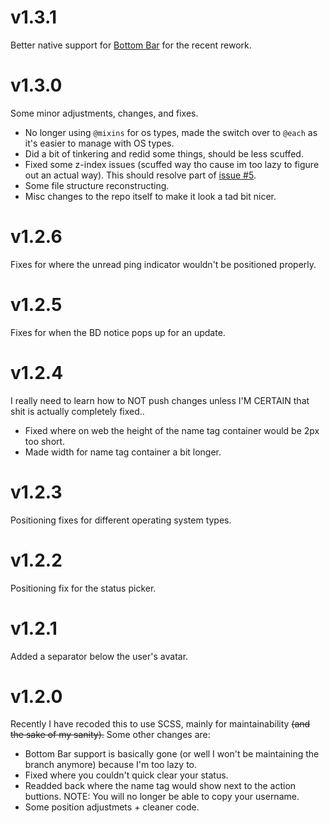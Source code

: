 # v1.3.1
Better native support for [Bottom Bar](https://github.com/Discord-Theme-Addons/bottom-bar) for the recent rework.

# v1.3.0
Some minor adjustments, changes, and fixes.
- No longer using `@mixins` for os types, made the switch over to `@each` as it's easier to manage with OS types.
- Did a bit of tinkering and redid some things, should be less scuffed.
- Fixed some z-index issues (scuffed way tho cause im too lazy to figure out an actual way). This should resolve part of [issue #5](https://github.com/Discord-Theme-Addons/revamped-userarea/issues/5).
- Some file structure reconstructing.
- Misc changes to the repo itself to make it look a tad bit nicer.

# v1.2.6
Fixes for where the unread ping indicator wouldn't be positioned properly.

# v1.2.5
Fixes for when the BD notice pops up for an update.

# v1.2.4
I really need to learn how to NOT push changes unless I'M CERTAIN that shit is actually completely fixed.. 
- Fixed where on web the height of the name tag container would be 2px too short.
- Made width for name tag container a bit longer.

# v1.2.3
Positioning fixes for different operating system types.

# v1.2.2
Positioning fix for the status picker.

# v1.2.1
Added a separator below the user's avatar.

# v1.2.0
Recently I have recoded this to use SCSS, mainly for maintainability ~~(and the sake of my sanity).~~ Some other changes are:
- Bottom Bar support is basically gone (or well I won't be maintaining the branch anymore) because I'm too lazy to.
- Fixed where you couldn't quick clear your status.
- Readded back where the name tag would show next to the action buttions. NOTE: You will no longer be able to copy your username.
- Some position adjustmets + cleaner code.